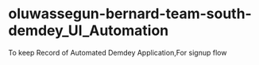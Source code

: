 # oluwassegun-bernard-team-south-demdey_UI_Automation
To keep Record of Automated Demdey Application,For signup flow
